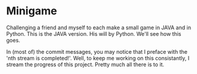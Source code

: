 # Minigame
Challenging a friend and myself to each make a small game in JAVA and in Python. This is the JAVA version. His will by Python. We'll see how this goes.

In (most of) the commit messages, you may notice that I preface with the 'nth stream is completed!'. Well, to keep me working on this consistantly, I stream the progress of this project. Pretty much all there is to it. 